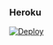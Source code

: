### Heroku
[![Deploy](https://www.herokucdn.com/deploy/button.svg)](https://heroku.com/deploy?template=https://github.com/XKorp00/XKorp_Download_Bot)

